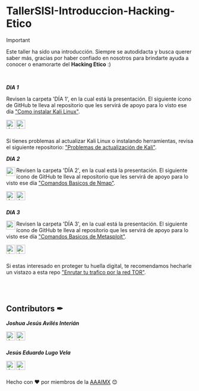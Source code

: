 # TallerSISI-Introduccion-Hacking-Etico

> [!IMPORTANT]
> Este taller ha sido una introducción. Siempre se autodidacta y busca querer saber más, gracias por haber confiado en nosotros para brindarte ayuda a conocer o enamorarte del **Hacking Etico** :)

<br>
 <p><b><i>DIA 1</i></b></p>
<p>Revisen la carpeta 'DÍA 1', en la cual está la presentación. El siguiente ícono de GitHub te lleva al repositorio que les servirá de apoyo para lo visto ese día <a href="https://github.com/JJoosh/Como-instalar-Kali-LInux/">"Como instalar Kali Linux"</a>.</p>
  <a href="https://github.com/JJoosh/Como-instalar-Kali-LInux/">
    <img align="left" alt="Joshua's Github" width="24px" src="https://cdn.jsdelivr.net/npm/simple-icons@v3/icons/github.svg" />
  </a>

   <a href="https://github.com/aaaimx/TallerSISI-Introduccion-Hacking-Etico/tree/main/Dia%201">
    <img align="left" alt="Joshua's Github" width="24px" src="https://www.svgrepo.com/show/788/folder.svg" />
  </a>
<br><br>
<p>Si tienes problemas al actualizar Kali Linux o instalando herramientas, revisa el siguiente repositorio: <a href="https://github.com/JESUSLUG/Kali-Update-Problems/">"Problemas de actualización de Kali"</a>.</p>

<p><b><i>DIA 2 </b></p>
 <img align="left" width="24px" src="https://github.com/bwks/vendor-icons-svg/blob/master/nmap-logo.svg" /></i>
<p>Revisen la carpeta 'DÍA 2', en la cual está la presentación. El siguiente ícono de GitHub te lleva al repositorio que les servirá de apoyo para lo visto ese día <a href="https://github.com/JESUSLUG/NmapBasics/">"Comandos Basicos de Nmap"</a>.</p>
  <a href="https://github.com/JESUSLUG/NmapBasics/">
    <img align="left" alt="Joshua's Github" width="24px" src="https://cdn.jsdelivr.net/npm/simple-icons@v3/icons/github.svg" />
  </a>

   <a href="https://github.com/aaaimx/TallerSISI-Introduccion-Hacking-Etico/tree/main/Dia%202">
    <img align="left" alt="Joshua's Github" width="24px" src="https://www.svgrepo.com/show/788/folder.svg" />
  </a>
<br><br>

<p><b><i>DIA 3 </b></p>
 <img align="left" width="24px" src="https://github.com/bwks/vendor-icons-svg/blob/master/nmap-logo.svg" /></i>
<p>Revisen la carpeta 'DÍA 3', en la cual está la presentación. El siguiente ícono de GitHub te lleva al repositorio que les servirá de apoyo para lo visto ese día <a href="https://github.com/JESUSLUG/MetasploitBasics/">"Comandos Basicos de Metasploit"</a>.</p>
  <a href="https://github.com/JESUSLUG/MetasploitBasics/">
    <img align="left" alt="Joshua's Github" width="24px" src="https://cdn.jsdelivr.net/npm/simple-icons@v3/icons/github.svg" />
  </a>
   <a href="https://github.com/aaaimx/TallerSISI-Introduccion-Hacking-Etico/tree/main/Dia%203">
    <img align="left" alt="Joshua's Github" width="24px" src="https://www.svgrepo.com/show/788/folder.svg" />
  </a>
 <br><br>
 <p>Si estas interesado en proteger tu huella digital, te recomendamos hecharle un vistazo a esta repo <a href="https://github.com/JJoosh/Enrutar-trafico-por-tor/">"Enrutar tu trafico por la red TOR"</a>.</p>
  <br><br>

## Contributors ✒

<section id="section-joshua">
  <p><b><i>Joshua Jesús Avilés Interián</i></b></p>
  <a href="https://www.linkedin.com/in/joshaviles/">
    <img align="left" alt="Joshua's LinkedIn" width="24px" src="https://github.com/TheDudeThatCode/TheDudeThatCode/blob/master/Assets/Linkedin.svg" />
  </a>
  <a href="https://github.com/JJoosh/">
    <img align="left" alt="Joshua's Github" width="24px" src="https://cdn.jsdelivr.net/npm/simple-icons@v3/icons/github.svg" />
  </a>
</section>
<br><br>
<section id="section-jesus">
  <p><b><i>Jesús Eduardo Lugo Vela</i></b></p>
  <a href="https://www.linkedin.com/in/jesus-lugo-vela-1778a2260/">
    <img align="left" alt="Jesús LinkedIn" width="24px" src="https://github.com/TheDudeThatCode/TheDudeThatCode/blob/master/Assets/Linkedin.svg" />
  </a>
  <a href="https://github.com/JESUSLUG/">
    <img align="left" alt="Jesús Github" width="24px" src="https://cdn.jsdelivr.net/npm/simple-icons@v3/icons/github.svg" />
  </a>
</section>

<br><br>
<section id="section-footer">
  <p>Hecho con ❤️ por miembros de la <a href="https://github.com/aaaimx">AAAIMX</a> 😊</p>
</section>
